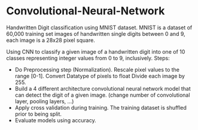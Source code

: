 # Convolutional-Neural-Network

Handwritten Digit classification using MNIST dataset. MNIST is a dataset of 60,000 training set images of handwritten single digits between 0 and 9, each image is a 28x28 pixel square.

Using CNN to classify a given image of a handwritten digit into one of 10 classes representing integer values from 0 to 9, inclusively.
Steps:
- Do Preprocessing step (Normalization). Rescale pixel values to the range [0-1].
     Convert Datatype of pixels to float
     Divide each image by 255.
- Build a 4 different architecture convolutional neural network model that can detect the digit of a given image. (change number of convolutional layer, pooling layers, ...)
- Apply cross validation during training. The training dataset is shuffled prior to being split.
- Evaluate models using accuracy.
